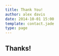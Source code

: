 ```yaml
---
title: Thank You!
author: alex davis
date: 2014-10-01 15:00
template: contact.jade
type: page
---
```


## Thanks!
